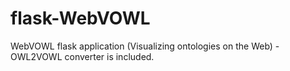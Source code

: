 # flask-WebVOWL
WebVOWL flask application (Visualizing ontologies on the Web) -  OWL2VOWL converter is included.

